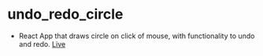# undo_redo_circle

- React App that draws circle on click of mouse, with functionality to undo and redo.
[Live](https://melodious-khapse-9d2f8c.netlify.app/)
